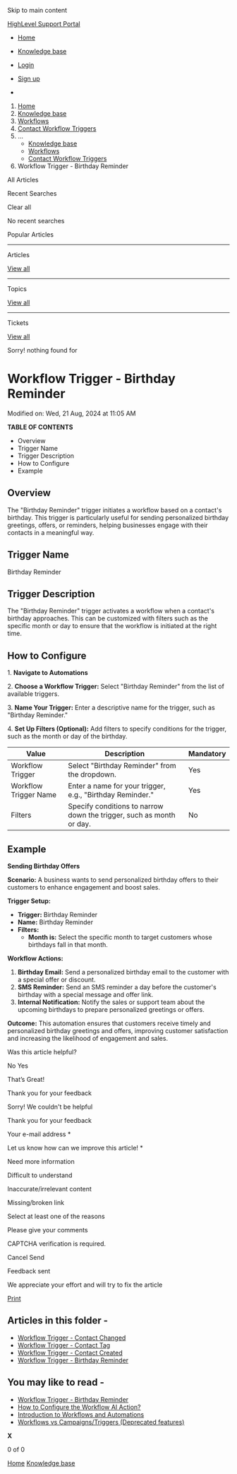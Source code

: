 Skip to main content

[ HighLevel Support Portal ](https://help.gohighlevel.com)

  * [ Home ](/support/home)
  * [ Knowledge base ](/support/solutions)

  * [Login](/support/login)
  * [Sign up](/support/signup)
  * 

  1. [Home](/support/home)
  2. [Knowledge base](/support/solutions)
  3. [Workflows](/support/solutions/48000455132)
  4. [Contact Workflow Triggers](/support/solutions/folders/155000000736)
  5. ... 
     * [Knowledge base](/support/solutions)
     * [Workflows](/support/solutions/48000455132)
     * [Contact Workflow Triggers](/support/solutions/folders/155000000736)
  6. Workflow Trigger - Birthday Reminder

All  Articles 

Recent Searches

Clear all

No recent searches

Popular Articles

* * *

Articles

[View all](/support/search/solutions)

* * *

Topics

[View all](/support/search/topics)

* * *

Tickets

[View all](/support/search/tickets)

Sorry! nothing found for   

# Workflow Trigger - Birthday Reminder

Modified on: Wed, 21 Aug, 2024 at 11:05 AM

**TABLE OF CONTENTS**

  * Overview
  * Trigger Name
  * Trigger Description
  * How to Configure
  * Example

##   

## Overview

The "Birthday Reminder" trigger initiates a workflow based on a contact's birthday. This trigger is particularly useful for sending personalized birthday greetings, offers, or reminders, helping businesses engage with their contacts in a meaningful way.

## Trigger Name

Birthday Reminder

## Trigger Description

The "Birthday Reminder" trigger activates a workflow when a contact's birthday approaches. This can be customized with filters such as the specific month or day to ensure that the workflow is initiated at the right time.

## How to Configure

1\. **Navigate to Automations**

2\. **Choose a Workflow Trigger:** Select "Birthday Reminder" from the list of available triggers.

3\. **Name Your Trigger:** Enter a descriptive name for the trigger, such as "Birthday Reminder."

4\. **Set Up Filters (Optional):** Add filters to specify conditions for the trigger, such as the month or day of the birthday.

Value| Description| Mandatory  
---|---|---  
Workflow Trigger| Select "Birthday Reminder" from the dropdown.| Yes  
Workflow Trigger Name| Enter a name for your trigger, e.g., "Birthday Reminder."| Yes  
Filters| Specify conditions to narrow down the trigger, such as month or day.| No  

## Example

**Sending Birthday Offers**

**Scenario:** A business wants to send personalized birthday offers to their customers to enhance engagement and boost sales.

**Trigger Setup:**

  * **Trigger:** Birthday Reminder
  * **Name:** Birthday Reminder
  * **Filters:**
    * **Month is:** Select the specific month to target customers whose birthdays fall in that month.

**Workflow Actions:**

  1. **Birthday Email:** Send a personalized birthday email to the customer with a special offer or discount.
  2. **SMS Reminder:** Send an SMS reminder a day before the customer's birthday with a special message and offer link.
  3. **Internal Notification:** Notify the sales or support team about the upcoming birthdays to prepare personalized greetings or offers.

**Outcome:** This automation ensures that customers receive timely and personalized birthday greetings and offers, improving customer satisfaction and increasing the likelihood of engagement and sales.

Was this article helpful?

No  Yes 

That’s Great!

Thank you for your feedback

Sorry! We couldn't be helpful

Thank you for your feedback

Your e-mail address *

Let us know how can we improve this article! *

Need more information 

Difficult to understand 

Inaccurate/irrelevant content 

Missing/broken link 

Select at least one of the reasons 

Please give your comments 

CAPTCHA verification is required. 

Cancel  Send 

Feedback sent

We appreciate your effort and will try to fix the article

[Print](javascript:print\(\))

## Articles in this folder -

  * [Workflow Trigger - Contact Changed](/support/solutions/articles/155000002477-workflow-trigger-contact-changed)
  * [Workflow Trigger - Contact Tag](/support/solutions/articles/155000002482-workflow-trigger-contact-tag)
  * [Workflow Trigger - Contact Created](/support/solutions/articles/155000002486-workflow-trigger-contact-created)
  * [Workflow Trigger - Birthday Reminder](/support/solutions/articles/155000002670-workflow-trigger-birthday-reminder)

## You may like to read -

  * [Workflow Trigger - Birthday Reminder](/support/solutions/articles/48000987572-workflow-trigger-birthday-reminder)
  * [How to Configure the Workflow AI Action?](/support/solutions/articles/155000000209-how-to-configure-the-workflow-ai-action-)
  * [Introduction to Workflows and Automations](/support/solutions/articles/155000002445-introduction-to-workflows-and-automations)
  * [Workflows vs Campaigns/Triggers (Deprecated features)](/support/solutions/articles/48001229927-workflows-vs-campaigns-triggers-deprecated-features-)

**X**

0 of 0 []()

[Home](/support/home) [Knowledge base](/support/solutions)
